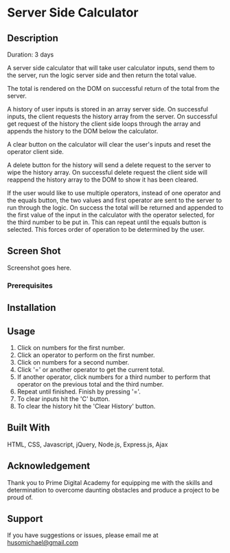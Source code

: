# Server Side Calculator

## Description
Duration: 3 days

A server side calculator that will take user calculator inputs, send them to the server, run the logic server side and then return the total value.

The total is rendered on the DOM on successful return of the total from the server.

A history of user inputs is stored in an array server side. On successful inputs, the client requests the history array from the server. On successful get request of the history the client side loops through the array and appends the history to the DOM below the calculator.

A clear button on the calculator will clear the user's inputs and reset the operator client side.

A delete button for the history will send a delete request to the server to wipe the history array. On successful delete request the client side will reappend the history array to the DOM to show it has been cleared.

If the user would like to use multiple operators, instead of one operator and the equals button, the two values and first operator are sent to the server to run through the logic. On success the total will be returned and appended to the first value of the input in the calculator with the operator selected, for the third number to be put in. This can repeat until the equals button is selected. This forces order of operation to be determined by the user.

## Screen Shot
Screenshot goes here.

### Prerequisites

## Installation

## Usage

1. Click on numbers for the first number.
2. Click an operator to perform on the first number.
3. Click on numbers for a second number.
4. Click '=' or another operator to get the current total.
5. If another operator, click numbers for a third number to perform that operator on the previous total and the third number.
6. Repeat until finished. Finish by pressing '='.
7. To clear inputs hit the 'C' button.
8. To clear the history hit the 'Clear History' button.

## Built With
HTML, CSS, Javascript, jQuery, Node.js, Express.js, Ajax

## Acknowledgement
Thank you to Prime Digital Academy for equipping me with the skills and determination to overcome daunting obstacles and produce a project to be proud of.

## Support
If you have suggestions or issues, please email me at husomichael@gmail.com


